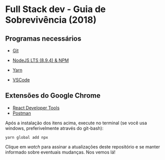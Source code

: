 # Full Stack dev - Guia de Sobrevivência (2018)



## Programas necessários

 - [Git](https://git-scm.com/downloads)
 - [NodeJS LTS (8.9.4) & NPM](https://nodejs.org/en/)
 - [Yarn](https://yarnpkg.com/pt-BR/docs/install)

 - [VSCode](https://code.visualstudio.com/Download)

## Extensões do Google Chrome

 - [React Developer Tools](https://chrome.google.com/webstore/detail/react-developer-tools/fmkadmapgofadopljbjfkapdkoienihi)
 - [Postman](https://chrome.google.com/webstore/detail/postman/fhbjgbiflinjbdggehcddcbncdddomop?hl=en)

Após a instalação dos itens acima, execute no terminal (se você usa windows, preferivelmente através do git-bash):

```
yarn global add npx
```

Clique em *watch* para assinar a atualizações deste repositório e se manter informado sobre eventuais mudanças. Nos vemos lá!